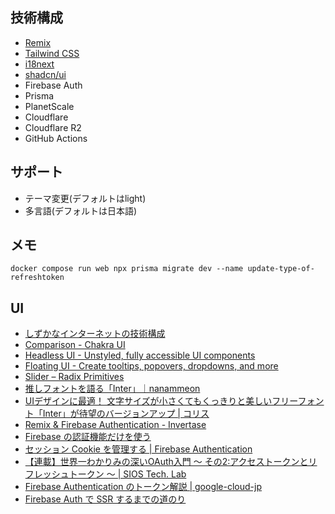 ## 技術構成

- [Remix](https://remix.run/)
- [Tailwind CSS](https://tailwindcss.com/)
- [i18next](https://www.i18next.com/)
- [shadcn/ui](https://ui.shadcn.com/)
- Firebase Auth
- Prisma
- PlanetScale
- Cloudflare
- Cloudflare R2
- GitHub Actions

## サポート

- テーマ変更(デフォルトはlight)
- 多言語(デフォルトは日本語)

## メモ

```
docker compose run web npx prisma migrate dev --name update-type-of-refreshtoken
```

## UI

- [しずかなインターネットの技術構成](https://zenn.dev/catnose99/articles/f8a90a1616dfb3)
- [Comparison - Chakra UI](https://chakra-ui.com/getting-started/comparison#dark-mode-%F0%9F%8C%9C)
- [Headless UI - Unstyled, fully accessible UI components](https://headlessui.com/react/dialog)
- [Floating UI - Create tooltips, popovers, dropdowns, and more](https://floating-ui.com/)
- [Slider – Radix Primitives](https://www.radix-ui.com/primitives/docs/components/slider)
- [推しフォントを語る「Inter」｜nanammeon](https://sizu.me/nanammeon/posts/0izw2ebh0ifx)
- [UIデザインに最適！ 文字サイズが小さくてもくっきりと美しいフリーフォント「Inter」が待望のバージョンアップ | コリス](https://coliss.com/articles/build-websites/operation/work/inter-4-for-ui-design.html#google_vignette)
- [Remix & Firebase Authentication - Invertase](https://invertase.io/blog/remix-firebase-auth)
- [Firebase の認証機能だけを使う](https://zenn.dev/mobdev/articles/42969a794c31f4)
- [セッション Cookie を管理する  |  Firebase Authentication](https://firebase.google.com/docs/auth/admin/manage-cookies?hl=ja)
- [【連載】世界一わかりみの深いOAuth入門 〜 その2:アクセストークンとリフレッシュトークン 〜 | SIOS Tech. Lab](https://tech-lab.sios.jp/archives/25565#i-8)
- [Firebase Authentication のトークン解説 | google-cloud-jp](https://medium.com/google-cloud-jp/firebase-auth-token-jp-d400a113a440)
- [Firebase Auth で SSR するまでの道のり](https://zenn.dev/phi/scraps/555d99fd97ef7c)
